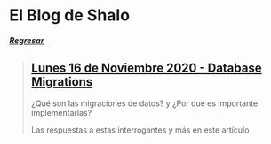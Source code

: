 # El Blog de Shalo
##### [Regresar](https://salomonvargas.github.io/shalo-universe/index)


> ## [Lunes 16 de Noviembre 2020 - Database Migrations](https://salomonvargas.github.io/shalo-universe/blog/databasemigrations)
>
> ¿Qué son las migraciones de datos? y ¿Por qué es importante implementarlas?
>
> Las respuestas a estas interrogantes y más en este artículo



